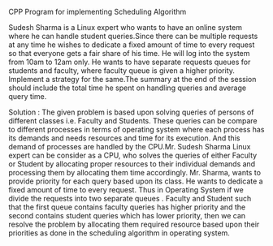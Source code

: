 CPP Program for implementing Scheduling Algorithm
 
Sudesh Sharma is a Linux expert who wants to have an online system where he can handle student queries.Since there can be multiple requests at any time he wishes to dedicate a fixed amount of time to every request so that everyone gets a fair share of his time. He will log into the system from 10am to 12am only. He wants to have separate requests queues for students and faculty, where faculty queue is given a higher priority. Implement a strategy for the same.The summary at the end of the session should include the total time he spent on handling queries and average query time.


Solution : 
The given problem is based upon solving queries of persons of different classes i.e. Faculty and Students. These queries can be compare to different processes in terms of operating system where each process has its demands and needs resources and time for its execution. And this demand of processes are handled by the CPU.Mr. Sudesh Sharma  Linux expert can be consider as a CPU, who solves the queries of either Faculty or Student by allocating proper resources to their individual demands and processing them by allocating them time accordingly.  Mr. Sharma, wants to provide priority for each query based upon its class. He wants to dedicate a fixed amount of time to every request. Thus in Operating System if we divide the requests into two separate queues . Faculty and Student such that the first queue contains faculty queries has higher priority and the second contains student queries which has lower priority, then we can resolve the problem by allocating them required resource based upon their priorities as done in the scheduling algorithm in operating system.
